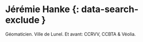 # Jérémie Hanke {: data-search-exclude }

Géomaticien.
Ville de Lunel.
Et avant: CCRVV, CCBTA & Véolia.
